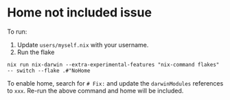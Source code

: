 # Home not included issue

To run:

1. Update `users/myself.nix` with your username.
2. Run the flake

```
nix run nix-darwin --extra-experimental-features "nix-command flakes" -- switch --flake .#"NoHome
```

To enable home, search for `# Fix:` and update the `darwinModules` references to `xxx`. Re-run the above command and home will be included.
